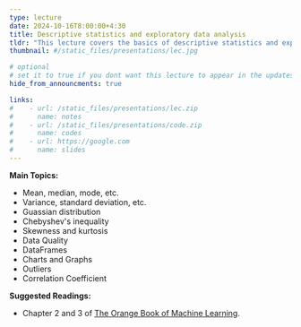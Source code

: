 ```yaml
---
type: lecture
date: 2024-10-16T8:00:00+4:30
title: Descriptive statistics and exploratory data analysis
tldr: "This lecture covers the basics of descriptive statistics and exploratory data analysis."
thumbnail: #/static_files/presentations/lec.jpg

# optional
# set it to true if you dont want this lecture to appear in the updates section
hide_from_announcments: true

links: 
#    - url: /static_files/presentations/lec.zip
#      name: notes
#    - url: /static_files/presentations/code.zip
#      name: codes
#    - url: https://google.com
#      name: slides
---
```

**Main Topics:**
- Mean, median, mode, etc.
- Variance, standard deviation, etc.
- Guassian distribution
- Chebyshev's inequality
- Skewness and kurtosis
- Data Quality
- DataFrames
- Charts and Graphs
- Outliers
- Correlation Coefficient

**Suggested Readings:**
- Chapter 2 and 3 of [The Orange Book of Machine Learning](https://leanpub.com/TOBoML).